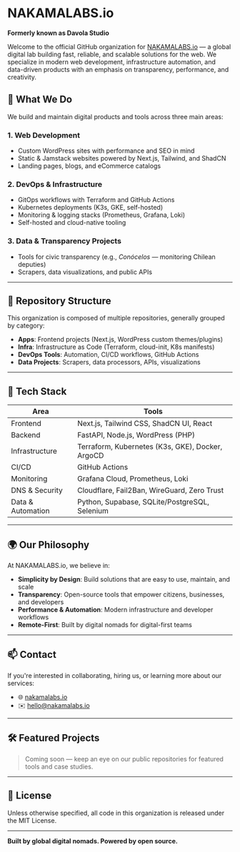 # NAKAMALABS.io

**Formerly known as Davola Studio**

Welcome to the official GitHub organization for [NAKAMALABS.io](https://nakamalabs.io) — a global digital lab building fast, reliable, and scalable solutions for the web. We specialize in modern web development, infrastructure automation, and data-driven products with an emphasis on transparency, performance, and creativity.

## 🚀 What We Do

We build and maintain digital products and tools across three main areas:

### 1. **Web Development**
- Custom WordPress sites with performance and SEO in mind
- Static & Jamstack websites powered by Next.js, Tailwind, and ShadCN
- Landing pages, blogs, and eCommerce catalogs

### 2. **DevOps & Infrastructure**
- GitOps workflows with Terraform and GitHub Actions
- Kubernetes deployments (K3s, GKE, self-hosted)
- Monitoring & logging stacks (Prometheus, Grafana, Loki)
- Self-hosted and cloud-native tooling

### 3. **Data & Transparency Projects**
- Tools for civic transparency (e.g., *Conócelos* — monitoring Chilean deputies)
- Scrapers, data visualizations, and public APIs

---

## 📁 Repository Structure

This organization is composed of multiple repositories, generally grouped by category:

- **Apps**: Frontend projects (Next.js, WordPress custom themes/plugins)
- **Infra**: Infrastructure as Code (Terraform, cloud-init, K8s manifests)
- **DevOps Tools**: Automation, CI/CD workflows, GitHub Actions
- **Data Projects**: Scrapers, data processors, APIs, visualizations

---

## 🧩 Tech Stack

| Area | Tools |
|------|-------|
| Frontend | Next.js, Tailwind CSS, ShadCN UI, React |
| Backend | FastAPI, Node.js, WordPress (PHP) |
| Infrastructure | Terraform, Kubernetes (K3s, GKE), Docker, ArgoCD |
| CI/CD | GitHub Actions |
| Monitoring | Grafana Cloud, Prometheus, Loki |
| DNS & Security | Cloudflare, Fail2Ban, WireGuard, Zero Trust |
| Data & Automation | Python, Supabase, SQLite/PostgreSQL, Selenium |

---

## 🌍 Our Philosophy

At NAKAMALABS.io, we believe in:

- **Simplicity by Design**: Build solutions that are easy to use, maintain, and scale
- **Transparency**: Open-source tools that empower citizens, businesses, and developers
- **Performance & Automation**: Modern infrastructure and developer workflows
- **Remote-First**: Built by digital nomads for digital-first teams

---

## 📫 Contact

If you're interested in collaborating, hiring us, or learning more about our services:

- 🌐 [nakamalabs.io](https://nakamalabs.io)
- ✉️ hello@nakamalabs.io

---

## 🛠 Featured Projects

> Coming soon — keep an eye on our public repositories for featured tools and case studies.

---

## 📄 License

Unless otherwise specified, all code in this organization is released under the MIT License.

---

**Built by global digital nomads. Powered by open source.**

